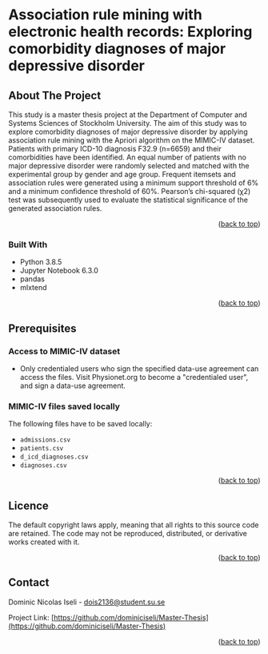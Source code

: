<!-- ABOUT THE PROJECT -->
# Association rule mining with electronic health records: Exploring comorbidity diagnoses of major depressive disorder 

## About The Project

This study is a master thesis project at the Department of Computer and Systems Sciences of Stockholm University. The aim of this study was to explore comorbidity diagnoses of major depressive disorder by applying association rule mining with the Apriori algorithm on the MIMIC-IV dataset. Patients with primary ICD-10 diagnosis F32.9 (n=6659) and their comorbidities have been identified. An equal number of patients with no major depressive disorder were randomly selected and matched with the experimental group by gender and age group. Frequent itemsets and association rules were generated using a minimum support threshold of 6% and a minimum confidence threshold of 60%. Pearson’s chi-squared (χ2) test was subsequently used to evaluate the statistical significance of the generated association rules.

<p align="right">(<a href="#top">back to top</a>)</p>



### Built With

* Python 3.8.5
* Jupyter Notebook 6.3.0
* pandas
* mlxtend

<p align="right">(<a href="#top">back to top</a>)</p>



## Prerequisites

### Access to MIMIC-IV dataset
* Only credentialed users who sign the specified data-use agreement can access the files. Visit Physionet.org to become a "credentialed user", and sign a data-use agreement.

### MIMIC-IV files saved locally
The following files have to be saved locally:
* `admissions.csv`
* `patients.csv`
* `d_icd_diagnoses.csv`
* `diagnoses.csv`

<p align="right">(<a href="#top">back to top</a>)</p>

## Licence
The default copyright laws apply, meaning that all rights to this source code are retained. The code may not be reproduced, distributed, or derivative works created with it.

<p align="right">(<a href="#top">back to top</a>)</p>

<!-- CONTACT -->
## Contact

Dominic Nicolas Iseli - dois2136@student.su.se

Project Link: [https://github.com/dominiciseli/Master-Thesis](https://github.com/dominiciseli/Master-Thesis)

<p align="right">(<a href="#top">back to top</a>)</p>
